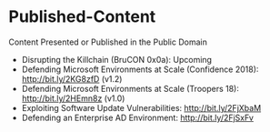 # Published-Content

Content Presented or Published in the Public Domain

* Disrupting the Killchain (BruCON 0x0a): Upcoming
* Defending Microsoft Environments at Scale (Confidence 2018): http://bit.ly/2KG8zfD (v1.2)
* Defending Microsoft Environments at Scale (Troopers 18): http://bit.ly/2HEmn8z (v1.0)
* Exploiting Software Update Vulnerabilities: http://bit.ly/2FjXbaM
* Defending an Enterprise AD Environment: http://bit.ly/2FjSxFv


